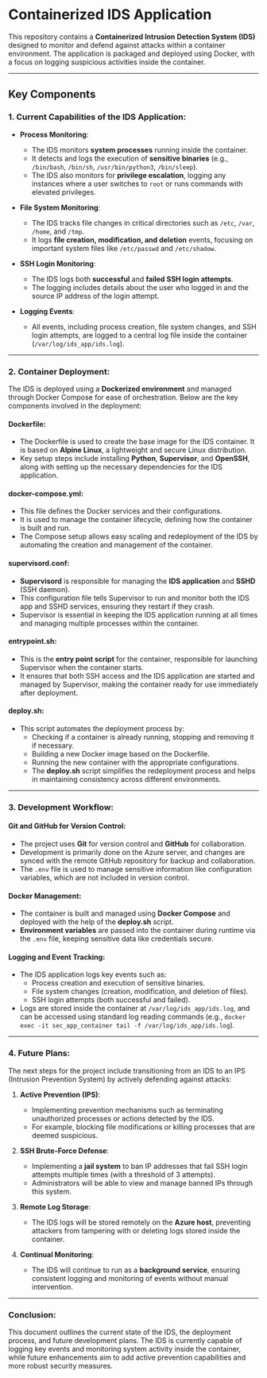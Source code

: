 # **Containerized IDS Application**

This repository contains a **Containerized Intrusion Detection System (IDS)** designed to monitor and defend against attacks within a container environment. The application is packaged and deployed using Docker, with a focus on logging suspicious activities inside the container.

---

## **Key Components**

### **1. Current Capabilities of the IDS Application**:
- **Process Monitoring**:
    - The IDS monitors **system processes** running inside the container.
    - It detects and logs the execution of **sensitive binaries** (e.g., `/bin/bash`, `/bin/sh`, `/usr/bin/python3`, `/bin/sleep`).
    - The IDS also monitors for **privilege escalation**, logging any instances where a user switches to `root` or runs commands with elevated privileges.

- **File System Monitoring**:
    - The IDS tracks file changes in critical directories such as `/etc`, `/var`, `/home`, and `/tmp`.
    - It logs **file creation, modification, and deletion** events, focusing on important system files like `/etc/passwd` and `/etc/shadow`.

- **SSH Login Monitoring**:
    - The IDS logs both **successful** and **failed SSH login attempts**.
    - The logging includes details about the user who logged in and the source IP address of the login attempt.

- **Logging Events**:
    - All events, including process creation, file system changes, and SSH login attempts, are logged to a central log file inside the container (`/var/log/ids_app/ids.log`).

---

### **2. Container Deployment**:
The IDS is deployed using a **Dockerized environment** and managed through Docker Compose for ease of orchestration. Below are the key components involved in the deployment:

#### **Dockerfile**:
- The Dockerfile is used to create the base image for the IDS container. It is based on **Alpine Linux**, a lightweight and secure Linux distribution.
- Key setup steps include installing **Python**, **Supervisor**, and **OpenSSH**, along with setting up the necessary dependencies for the IDS application.

#### **docker-compose.yml**:
- This file defines the Docker services and their configurations.
- It is used to manage the container lifecycle, defining how the container is built and run.
- The Compose setup allows easy scaling and redeployment of the IDS by automating the creation and management of the container.

#### **supervisord.conf**:
- **Supervisord** is responsible for managing the **IDS application** and **SSHD** (SSH daemon).
- This configuration file tells Supervisor to run and monitor both the IDS app and SSHD services, ensuring they restart if they crash.
- Supervisor is essential in keeping the IDS application running at all times and managing multiple processes within the container.

#### **entrypoint.sh**:
- This is the **entry point script** for the container, responsible for launching Supervisor when the container starts.
- It ensures that both SSH access and the IDS application are started and managed by Supervisor, making the container ready for use immediately after deployment.

#### **deploy.sh**:
- This script automates the deployment process by:
    - Checking if a container is already running, stopping and removing it if necessary.
    - Building a new Docker image based on the Dockerfile.
    - Running the new container with the appropriate configurations.
    - The **deploy.sh** script simplifies the redeployment process and helps in maintaining consistency across different environments.

---

### **3. Development Workflow**:

#### **Git and GitHub for Version Control**:
- The project uses **Git** for version control and **GitHub** for collaboration.
- Development is primarily done on the Azure server, and changes are synced with the remote GitHub repository for backup and collaboration.
- The `.env` file is used to manage sensitive information like configuration variables, which are not included in version control.

#### **Docker Management**:
- The container is built and managed using **Docker Compose** and deployed with the help of the **deploy.sh** script.
- **Environment variables** are passed into the container during runtime via the `.env` file, keeping sensitive data like credentials secure.

#### **Logging and Event Tracking**:
- The IDS application logs key events such as:
    - Process creation and execution of sensitive binaries.
    - File system changes (creation, modification, and deletion of files).
    - SSH login attempts (both successful and failed).
- Logs are stored inside the container at `/var/log/ids_app/ids.log`, and can be accessed using standard log reading commands (e.g., `docker exec -it sec_app_container tail -f /var/log/ids_app/ids.log`).
  
---

### **4. Future Plans**:

The next steps for the project include transitioning from an IDS to an IPS (Intrusion Prevention System) by actively defending against attacks:

1. **Active Prevention (IPS)**:
    - Implementing prevention mechanisms such as terminating unauthorized processes or actions detected by the IDS.
    - For example, blocking file modifications or killing processes that are deemed suspicious.

2. **SSH Brute-Force Defense**:
    - Implementing a **jail system** to ban IP addresses that fail SSH login attempts multiple times (with a threshold of 3 attempts).
    - Administrators will be able to view and manage banned IPs through this system.

3. **Remote Log Storage**:
    - The IDS logs will be stored remotely on the **Azure host**, preventing attackers from tampering with or deleting logs stored inside the container.

4. **Continual Monitoring**:
    - The IDS will continue to run as a **background service**, ensuring consistent logging and monitoring of events without manual intervention.

---

### **Conclusion**:

This document outlines the current state of the IDS, the deployment process, and future development plans. The IDS is currently capable of logging key events and monitoring system activity inside the container, while future enhancements aim to add active prevention capabilities and more robust security measures.
